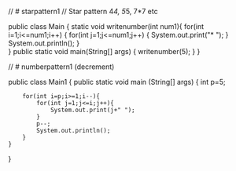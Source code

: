 // # starpattern1
// Star pattern 4*4, 5*5, 7*7 etc

public class Main
{
    static void writenumber(int num1){
        for(int i=1;i<=num1;i++)
		    {
		        for(int j=1;j<=num1;j++)
            {
		            System.out.print("* ");
		        }
		    System.out.println();
		    }    
        }
	public static void main(String[] args) {
      	writenumber(5);
    }
}

// # numberpattern1 (decrement)

public class Main1
{
	public static void main (String[] args) {
		int p=5;
		
		for(int i=p;i>=1;i--){
		    for(int j=1;j<=i;j++){
		        System.out.print(j+" ");
		    }
		    p--;
		    System.out.println();
		}
	}
}
